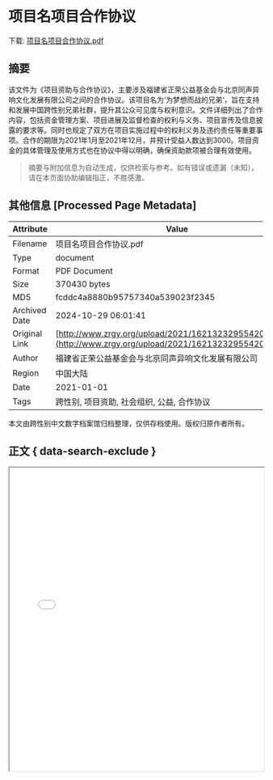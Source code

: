 # 项目名项目合作协议

<!-- tcd_download_link -->
下载: <a href="../项目名项目合作协议.pdf" download>项目名项目合作协议.pdf</a>
<!-- tcd_download_link_end -->

## 摘要

<!-- tcd_abstract -->
该文件为《项目资助与合作协议》，主要涉及福建省正荣公益基金会与北京同声异响文化发展有限公司之间的合作协议。该项目名为‘为梦想而战的兄弟’，旨在支持和发展中国跨性别兄弟社群，提升其公众可见度与权利意识。文件详细列出了合作内容，包括资金管理方案、项目进展及监督检查的权利与义务、项目宣传及信息披露的要求等。同时也规定了双方在项目实施过程中的权利义务及违约责任等重要事项。合作的期限为2021年1月至2021年12月，并预计受益人数达到3000。项目资金的具体管理及使用方式也在协议中得以明确，确保资助款项被合理有效使用。

<!-- tcd_abstract_end -->

> 摘要与附加信息为自动生成，仅供检索与参考。如有错误或遗漏（未知），请在本页面协助编辑指正，不胜感激。

## 其他信息 [Processed Page Metadata]

| Attribute       | Value                                  |
|-----------------|----------------------------------------|
| Filename        | 项目名项目合作协议.pdf                             |
| Type            | document                                 |
| Format          | PDF Document                               |
| Size            | 370430 bytes                           |
| MD5             | fcddc4a8880b95757340a539023f2345                                  |
| Archived Date   | 2024-10-29 06:01:41                             |
| Original Link   | [http://www.zrgy.org/upload/2021/16213232955420316.pdf](http://www.zrgy.org/upload/2021/16213232955420316.pdf)                         |
| Author          | 福建省正荣公益基金会与北京同声异响文化发展有限公司                               |
| Region          | 中国大陆                               |
| Date            | 2021-01-01                                 |
| Tags            | 跨性别, 项目资助, 社会组织, 公益, 合作协议                                 |

本文由跨性别中文数字档案馆归档整理，仅供存档使用。版权归原作者所有。


## 正文 { data-search-exclude }

<!-- tcd_main_text -->
<iframe src="../项目名项目合作协议.pdf" width="100%" height="600px">
    <p>无法显示PDF，请下载查看。</p>
</iframe>
<!-- tcd_main_text_end -->

